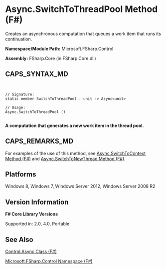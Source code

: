 # Async.SwitchToThreadPool Method (F#)

Creates an asynchronous computation that queues a work item that runs its continuation.

**Namespace/Module Path:** Microsoft.FSharp.Control

**Assembly:** FSharp.Core (in FSharp.Core.dll)


## CAPS_SYNTAX_MD



```


// Signature:
static member SwitchToThreadPool : unit -> Async<unit>

// Usage:
Async.SwitchToThreadPool ()


```


**A computation that generates a new work item in the thread pool.**
## CAPS_REMARKS_MD
For examples of the use of this method, see [Async.SwitchToContext Method &#40;F&#35;&#41;](Async.SwitchToContext+Method+%28F%23%29.md) and [Async.SwitchToNewThread Method &#40;F&#35;&#41;](Async.SwitchToNewThread+Method+%28F%23%29.md).


## Platforms
Windows 8, Windows 7, Windows Server 2012, Windows Server 2008 R2


## Version Information
**F# Core Library Versions**

Supported in: 2.0, 4.0, Portable




## See Also
[Control.Async Class &#40;F&#35;&#41;](Control.Async+Class+%28F%23%29.md)

[Microsoft.FSharp.Control Namespace &#40;F&#35;&#41;](Microsoft.FSharp.Control+Namespace+%28F%23%29.md)

